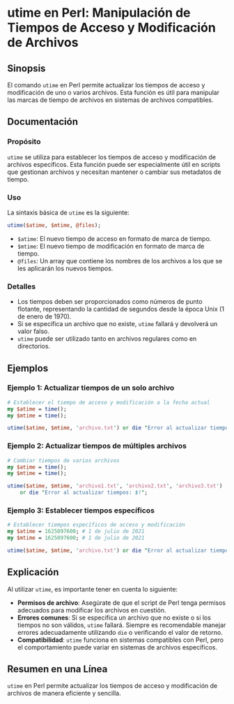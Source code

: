 <!--
Meta Description: # utime en Perl: Manipulación de Tiempos de Acceso y Modificación de Archivos ## Sinopsis El comando `utime` en Perl permite actualizar los tiempos de...
Meta Keywords: tiempos, utime, archivos, los, perl
-->

# utime en Perl: Manipulación de Tiempos de Acceso y Modificación de Archivos

## Sinopsis
El comando `utime` en Perl permite actualizar los tiempos de acceso y modificación de uno o varios archivos. Esta función es útil para manipular las marcas de tiempo de archivos en sistemas de archivos compatibles.

## Documentación
### Propósito
`utime` se utiliza para establecer los tiempos de acceso y modificación de archivos específicos. Esta función puede ser especialmente útil en scripts que gestionan archivos y necesitan mantener o cambiar sus metadatos de tiempo.

### Uso
La sintaxis básica de `utime` es la siguiente:

```perl
utime($atime, $mtime, @files);
```

- `$atime`: El nuevo tiempo de acceso en formato de marca de tiempo.
- `$mtime`: El nuevo tiempo de modificación en formato de marca de tiempo.
- `@files`: Un array que contiene los nombres de los archivos a los que se les aplicarán los nuevos tiempos.

### Detalles
- Los tiempos deben ser proporcionados como números de punto flotante, representando la cantidad de segundos desde la época Unix (1 de enero de 1970).
- Si se especifica un archivo que no existe, `utime` fallará y devolverá un valor falso.
- `utime` puede ser utilizado tanto en archivos regulares como en directorios.

## Ejemplos
### Ejemplo 1: Actualizar tiempos de un solo archivo
```perl
# Establecer el tiempo de acceso y modificación a la fecha actual
my $atime = time();
my $mtime = time();

utime($atime, $mtime, 'archivo.txt') or die "Error al actualizar tiempos: $!";
```

### Ejemplo 2: Actualizar tiempos de múltiples archivos
```perl
# Cambiar tiempos de varios archivos
my $atime = time();
my $mtime = time();

utime($atime, $mtime, 'archivo1.txt', 'archivo2.txt', 'archivo3.txt') 
    or die "Error al actualizar tiempos: $!";
```

### Ejemplo 3: Establecer tiempos específicos
```perl
# Establecer tiempos específicos de acceso y modificación
my $atime = 1625097600; # 1 de julio de 2021
my $mtime = 1625097600; # 1 de julio de 2021

utime($atime, $mtime, 'archivo.txt') or die "Error al actualizar tiempos: $!";
```

## Explicación
Al utilizar `utime`, es importante tener en cuenta lo siguiente:

- **Permisos de archivo**: Asegúrate de que el script de Perl tenga permisos adecuados para modificar los archivos en cuestión.
- **Errores comunes**: Si se especifica un archivo que no existe o si los tiempos no son válidos, `utime` fallará. Siempre es recomendable manejar errores adecuadamente utilizando `die` o verificando el valor de retorno.
- **Compatibilidad**: `utime` funciona en sistemas compatibles con Perl, pero el comportamiento puede variar en sistemas de archivos específicos.

## Resumen en una Línea
`utime` en Perl permite actualizar los tiempos de acceso y modificación de archivos de manera eficiente y sencilla.